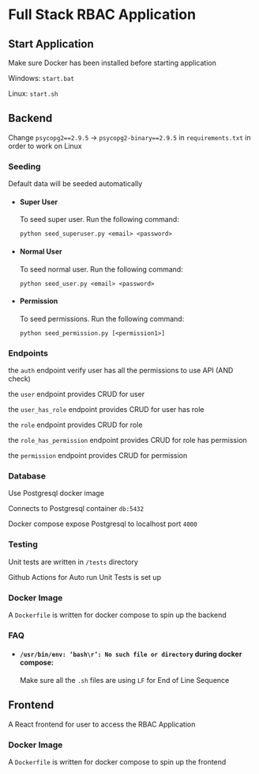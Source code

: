 # Full Stack RBAC Application

## Start Application

Make sure Docker has been installed before starting application

Windows: `start.bat`

Linux: `start.sh`

## Backend

Change `psycopg2==2.9.5` -> `psycopg2-binary==2.9.5` in `requirements.txt` in order to work on Linux

### Seeding

Default data will be seeded automatically

-   #### Super User

    To seed super user. Run the following command:

    `python seed_superuser.py <email> <password>`

-   #### Normal User

    To seed normal user. Run the following command:

    `python seed_user.py <email> <password>`

-   #### Permission

    To seed permissions. Run the following command:

    `python seed_permission.py [<permission1>]`

### Endpoints

the `auth` endpoint verify user has all the permissions to use API (AND check)

the `user` endpoint provides CRUD for user

the `user_has_role` endpoint provides CRUD for user has role

the `role` endpoint provides CRUD for role

the `role_has_permission` endpoint provides CRUD for role has permission

the `permission` endpoint provides CRUD for permission

### Database

Use Postgresql docker image

Connects to Postgresql container `db:5432`

Docker compose expose Postgresql to localhost port `4000`

### Testing

Unit tests are written in `/tests` directory

Github Actions for Auto run Unit Tests is set up

### Docker Image

A `Dockerfile` is written for docker compose to spin up the backend

### FAQ

-   #### `/usr/bin/env: ‘bash\r’: No such file or directory` during docker compose:

    Make sure all the `.sh` files are using `LF` for End of Line Sequence

## Frontend

A React frontend for user to access the RBAC Application

### Docker Image

A `Dockerfile` is written for docker compose to spin up the frontend
